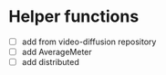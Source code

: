 # Helper functions

- [ ] add from video-diffusion repository
- [ ] add AverageMeter
- [ ] add distributed
